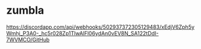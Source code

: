 # zumbla
https://discordapp.com/api/webhooks/502937372305129483/xEdjV6Zph5yWmhj_P3A0-_hc5r028Zp1TlwAlFl06ydAn0vEV8N_SA122tDdI-7WVMCO/GitHub
